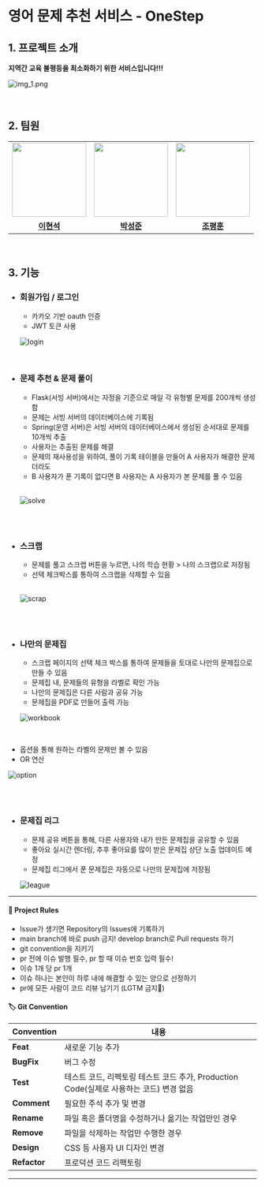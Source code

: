 # 영어 문제 추천 서비스 - OneStep
## 1. 프로젝트 소개

**지역간 교육 불평등을 최소화하기 위한 서비스입니다!!!**


![img_1.png](img_1.png)

<br/>



## 2. 팀원

<table>
  <tr>
    <td align="center"><a href="https://github.com/bbbbooo"><img src="https://avatars.githubusercontent.com/bbbbooo" width="150px;" alt="">
    <td align="center"><a href="https://github.com/myrhymetree"><img src="https://avatars.githubusercontent.com/myrhymetree" width="150px;" alt="">
    <td align="center"><a href="https://github.com/pyunghun"><img src="https://avatars.githubusercontent.com/pyunghun" width="150px;" alt="">
    </td>
  </tr>
  <tr>
    <td align="center"><a href="https://github.com/bbbbooo"><b>이현석</b></td>
    <td align="center"><a href="https://github.com/myrhymetree"><b>박성준</b></td>
    <td align="center"><a href="https://github.com/pyunghun"><b>조평훈</b></td>
  </tr>

</table>

<br/>


## 3. 기능
- ### 회원가입 / 로그인
  - 카카오 기반 oauth 인증
  - JWT 토큰 사용
  
  
  ![login](https://github.com/Convergence-Project/step-service/assets/105257665/24162477-4902-4c91-88e1-0a1b435dcbd1)

<br/>

- ### 문제 추천 & 문제 풀이
  - Flask(서빙 서버)에서는 자정을 기준으로 매일 각 유형별 문제를 200개씩 생성함
  - 문제는 서빙 서버의 데이터베이스에 기록됨
  - Spring(운영 서버)은 서빙 서버의 데이터베이스에서 생성된 순서대로 문제를 10개씩 추출
  - 사용자는 추출된 문제를 해결
  - 문제의 재사용성을 위하여, 풀이 기록 테이블을 만들어 A 사용자가 해결한 문제더라도 
  - B 사용자가 푼 기록이 없다면 B 사용자는 A 사용자가 본 문제를 풀 수 있음
  
  <br/>
  
    ![solve](https://github.com/Convergence-Project/step-service/assets/105257665/49345765-fa92-4aaa-bccb-adffd402c0f1)

  <br/>
  <br/>


- ### 스크랩
  - 문제를 풀고 스크랩 버튼을 누르면, 나의 학습 현황 > 나의 스크랩으로 저장됨
  - 선택 체크박스를 통하여 스크랩을 삭제할 수 있음

  <br/>
  
  ![scrap](https://github.com/Convergence-Project/step-service/assets/105257665/1d29bd7d-2a8d-429c-8b14-bd36f5fe6090)


<br/>
<br/>

- ### 나만의 문제집
  - 스크랩 페이지의 선택 체크 박스를 통하여 문제들을 토대로 나만의 문제집으로 만들 수 있음
  - 문제집 내, 문제들의 유형을 라벨로 확인 가능
  - 나만의 문제집은 다른 사람과 공유 가능
  - 문제집을 PDF로 만들어 출력 가능


  ![workbook](https://github.com/Convergence-Project/step-service/assets/105257665/b74df62b-e88e-46c7-94a4-7b6fcf98d106)

<br/>

  - 옵션을 통해 원하는 라벨의 문제만 볼 수 있음
  - OR 연산

  ![option](https://github.com/Convergence-Project/step-service/assets/105257665/d07887ce-38e2-490e-8845-b26ae8be9c05)


<br/>
<br/>

- ### 문제집 리그
  - 문제 공유 버튼을 통해, 다른 사용자와 내가 만든 문제집을 공유할 수 있음
  - 좋아요 실시간 렌더링, 추후 좋아요를 많이 받은 문제집 상단 노출 업데이트 예정
  - 문제집 리그에서 푼 문제집은 자동으로 나만의 문제집에 저장됨
  


  ![league](https://github.com/Convergence-Project/step-service/assets/105257665/6cef5ff1-a19f-4086-a6d4-51bf0e558013)

-----------------------------------

#### 📝 Project Rules
* Issue가 생기면 Repository의 Issues에 기록하기
* main branch에 바로 push 금지! develop branch로 Pull requests 하기
* git convention을 지키기
* pr 전에 이슈 발행 필수, pr 할 때 이슈 번호 입력 필수!
* 이슈 1개 당 pr 1개
* 이슈 하나는 본인이 하루 내에 해결할 수 있는 양으로 선정하기
* pr에 모든 사람이 코드 리뷰 남기기 (LGTM 금지🙅)

#### 🏷️ Git Convention
| **Convention**  | **내용**                                                         |
|-----------------|----------------------------------------------------------------|
| **Feat**        | 새로운 기능 추가                                                      |
| **BugFix**         | 버그 수정                                                          |
| **Test**        | 테스트 코드, 리펙토링 테스트 코드 추가, Production Code(실제로 사용하는 코드) 변경 없음     |
| **Comment**     | 필요한 주석 추가 및 변경                                                 |
| **Rename**      | 파일 혹은 폴더명을 수정하거나 옮기는 작업만인 경우                                   |
| **Remove**      | 파일을 삭제하는 작업만 수행한 경우                                            |
| **Design**      | CSS 등 사용자 UI 디자인 변경                                            |
| **Refactor** | 프로덕션 코드 리팩토링                                                   |

---------------------------------------------------
